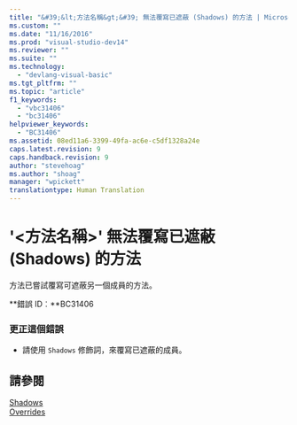 ```yaml
---
title: "&#39;&lt;方法名稱&gt;&#39; 無法覆寫已遮蔽 (Shadows) 的方法 | Microsoft Docs"
ms.custom: ""
ms.date: "11/16/2016"
ms.prod: "visual-studio-dev14"
ms.reviewer: ""
ms.suite: ""
ms.technology: 
  - "devlang-visual-basic"
ms.tgt_pltfrm: ""
ms.topic: "article"
f1_keywords: 
  - "vbc31406"
  - "bc31406"
helpviewer_keywords: 
  - "BC31406"
ms.assetid: 08ed11a6-3399-49fa-ac6e-c5df1328a24e
caps.latest.revision: 9
caps.handback.revision: 9
author: "stevehoag"
ms.author: "shoag"
manager: "wpickett"
translationtype: Human Translation
---
```

# &#39;&lt;方法名稱&gt;&#39; 無法覆寫已遮蔽 (Shadows) 的方法
方法已嘗試覆寫可遮蔽另一個成員的方法。  
  
 **錯誤 ID︰**BC31406  
  
### 更正這個錯誤  
  
-   請使用 `Shadows` 修飾詞，來覆寫已遮蔽的成員。  
  
## 請參閱  
 [Shadows](../../visual-basic/language-reference/modifiers/shadows.md)   
 [Overrides](../../visual-basic/language-reference/modifiers/overrides.md)